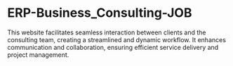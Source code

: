 # ERP-Business_Consulting-JOB
This website facilitates seamless interaction between clients and the consulting team, creating a streamlined and dynamic workflow. It enhances communication and collaboration, ensuring efficient service delivery and project management.
